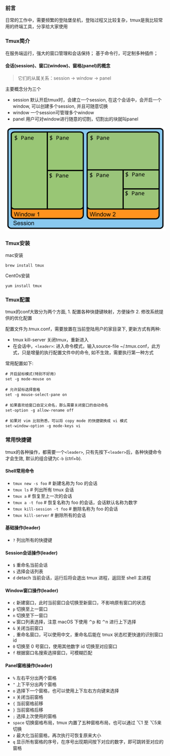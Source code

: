 ### 前言

日常的工作中，需要频繁的登陆堡垒机，登陆过程又比较复杂，tmux是我比较常用的终端工具，分享给大家使用

### Tmux简介

在服务端运行，强大的窗口管理和会话保持； 基于命令行，可定制多种插件；

#### 会话(session)、窗口(window)、窗格(panel)的概念

>它们的从属关系：session -> window -> panel

主要概念分为三个

- session 默认开启tmux时，会建立一个session, 在这个会话中，会开启一个window, 可以创建多个session, 并且可随意切换
- window 一个session可管理多个window
- panel 用户可对window进行随意的切割，切割出的块就叫panel

![tmux-frame](../static/img/tmux-frame.svg)


### Tmux安装
mac安装
```
brew install tmux
```
CentOs安装
```
yum install tmux
```

### Tmux配置

tmux的conf大致分为两个方面, 1. 配置各种快捷键映射，方便操作 2. 修改系统提供的优化配置

配置文件为.tmux.conf，需要放置在当前登陆用户的家目录下, 更新方式有两种:

- tmux kill-server 关闭tmux，重新进入
- 在会话中，`<leader>`: 进入命令模式，输入source-file ~/.tmux.conf，此方式，只是增量的执行配置文件中的命令, 如不生效，需要执行第一种方式

常用配置如下:

```
# 开启鼠标模式(特别不好用)
set -g mode-mouse on

# 允许鼠标选择窗格
set -g mouse-select-pane on

# 如果喜欢给窗口自定义命名，那么需要关闭窗口的自动命名
set-option -g allow-rename off

# 如果对 vim 比较熟悉，可以将 copy mode 的快捷键换成 vi 模式
set-window-option -g mode-keys vi
```

### 常用快捷键

tmux的各种操作，都需要一个`<leader>`, 只有先按下`<leader>`后，各种快捷命令才会生效, 默认的组合键为`C-b` (ctrl+b).

#### Shell常用命令

- `tmux new -s foo`               # 新建名称为 foo 的会话
- `tmux ls`                       # 列出所有 tmux 会话
- `tmux a`                        # 恢复至上一次的会话
- `tmux a -t foo`                 # 恢复名称为 foo 的会话，会话默认名称为数字
- `tmux kill-session -t foo`      # 删除名称为 foo 的会话
- `tmux kill-server`              # 删除所有的会话

#### 基础操作(leader)

- `?` 列出所有的快捷键

#### Session会话操作(leader)

- `$` 重命名当前会话
- `s` 选择会话列表
- `d` detach 当前会话，运行后将会退出 tmux 进程，返回至 shell 主进程

#### Window窗口操作(leader)

- `c` 新建窗口，此时当前窗口会切换至新窗口，不影响原有窗口的状态
- `p` 切换至上一窗口
- `n` 切换至下一窗口
- `w` 窗口列表选择，注意 macOS 下使用 ⌃p 和 ⌃n 进行上下选择
- `&` 关闭当前窗口
- `,` 重命名窗口，可以使用中文，重命名后能在 tmux 状态栏更快速的识别窗口 id
- `0` 切换至 0 号窗口，使用其他数字 id 切换至对应窗口
- `f` 根据窗口名搜索选择窗口，可模糊匹配

#### Panel窗格操作(leader)

- `%` 左右平分出两个窗格
- `"` 上下平分出两个窗格
- `o` 选择下一个窗格，也可以使用上下左右方向键来选择
- `x` 关闭当前窗格
- `{` 当前窗格前移
- `}` 当前窗格后移
- `;` 选择上次使用的窗格
- `space` 切换窗格布局，tmux 内置了五种窗格布局，也可以通过 ⌥1 至 ⌥5来切换
- `z` 最大化当前窗格，再次执行可恢复原来大小
- `q` 显示所有窗格的序号，在序号出现期间按下对应的数字，即可跳转至对应的窗格


